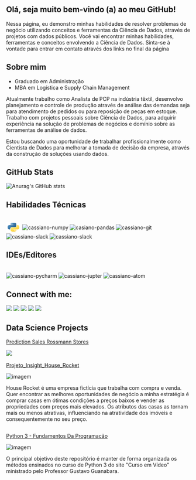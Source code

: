 ## Olá, seja muito bem-vindo (a) ao meu GitHub!

Nessa página, eu demonstro minhas habilidades de resolver problemas de negócio utilizando conceitos e ferramentas da Ciência de Dados, através de projetos com dados públicos.
Você vai encontrar minhas habilidades, ferramentas e conceitos envolvendo a Ciência de Dados.
Sinta-se à vontade para entrar em contato através dos links no final da página

## Sobre mim

* Graduado em Administração 
* MBA em Logística e Supply Chain Management

Atualmente trabalho como Analista de PCP na indústria têxtil, desenvolvo planejamento e controle de produção através de análise das demandas seja para atendimento de pedidos ou para reposição de peças em estoque. Trabalho com projetos pessoais sobre Ciência de Dados, para adquirir experiência na solução de problemas de negócios e domínio sobre as ferramentas de análise de dados.

Estou buscando uma oportunidade de trabalhar profissionalmente como Cientista de Dados para melhorar a tomada de decisão da empresa, através da construção de soluções usando dados.

## GitHub Stats
![Anurag's GitHub stats](https://github-readme-stats.vercel.app/api?username=Cassiano-Schmeiske&show_icons=true&theme=dark&include_all_commits=true&count_private=true)


## Habilidades Técnicas
<div style="display: inline_block"><br>
  <img align="center" alt="cassiano-python" height="30" width="40" src="https://raw.githubusercontent.com/devicons/devicon/master/icons/python/python-original.svg">
  <img align="center" alt="cassiano-numpy" height="30" width="40" src="https://cdn.jsdelivr.net/gh/devicons/devicon/icons/numpy/numpy-original-wordmark.svg">
  <img align="center" alt="casiano-pandas" height="30" width="40" src="https://cdn.jsdelivr.net/gh/devicons/devicon/icons/pandas/pandas-original-wordmark.svg">
  <img align="center" alt="cassiano-git" height="30" width="40" src="https://cdn.jsdelivr.net/gh/devicons/devicon/icons/git/git-original.svg">
  <img align="center" alt="cassiano-slack" height="30" width="40" src="https://cdn.jsdelivr.net/gh/devicons/devicon/icons/slack/slack-original.svg">
  <img align="center" alt="cassiano-slack" height="30" width="40" src="https://img.shields.io/badge/Microsoft_Excel-217346?style=for-the-badge&logo=microsoft-excel&logoColor=white">
</div>

## IDEs/Editores

<div style="display: inline_block"><br>
  <img align="center" alt="cassiano-pycharm" height="30" width="40" src="https://cdn.jsdelivr.net/gh/devicons/devicon/icons/pycharm/pycharm-plain-wordmark.svg">
  <img align="center" alt="cassiano-jupter" height="30" width="40" src="https://cdn.jsdelivr.net/gh/devicons/devicon/icons/jupyter/jupyter-original-wordmark.svg">
  <img align="center" alt="cassiano-atom" height="30" width="40" src="https://cdn.jsdelivr.net/gh/devicons/devicon/icons/atom/atom-original.svg">
</div>

  ##

 ## Connect with me:
<div>  
  <a href="https://www.linkedin.com/in/cassianoschmeiske/" target="_blank"><img src="https://img.shields.io/badge/-LinkedIn-%230077B5?style=for-the-badge&logo=linkedin&logoColor=white" target="_blank"></a>
  <a href="https://cassiano-schmeiske.github.io/Portfolio_Projetos/" target="_blank"><img src="https://img.shields.io/badge/Portfolio-7289DA?style=for-the-badge&logo=&logoColor=white" target="_blank"></a>
  <a href="https://www.instagram.com/cassianoschmeiske/" target="_blank"><img src="https://img.shields.io/badge/-Instagram-%23E4405F?style=for-the-badge&logo=instagram&logoColor=white" target="_blank"></a>
  <a href="https://www.facebook.com/cassiano.schmeiske/" target="_blank"><img src="https://img.shields.io/badge/Facebook-1877F2?style=for-the-badge&logo=facebook&logoColor=white" target="_blank"></a>
  <a href = "mailto:ca.schmeiske@gmail.com"><img src="https://img.shields.io/badge/-Gmail-%23333?style=for-the-badge&logo=gmail&logoColor=white" target="_blank"></a>
</div>


## Data Science Projects

[Prediction Sales Rossmann Stores](https://github.com/Cassiano-Schmeiske/Prediction_Sales_Rossmann_Stores)

<img src="https://user-images.githubusercontent.com/94291995/161288814-c64d12a3-6158-4b53-b052-a1d41788cabb.png" />






[Projeto_Insight_House_Rocket](https://github.com/Cassiano-Schmeiske/Projeto_Insight_House_Rocket)

![imagem](https://user-images.githubusercontent.com/94291995/151662149-e2931415-f098-49ad-a3b8-3c4631587766.jpg)

House Rocket é uma empresa fictícia que trabalha com compra e venda. Quer encontrar as melhores oportunidades de negócio  a minha estratégia é comprar casas em ótimas condições a preços baixos e vender as propriedades com preços mais elevados. Os atributos das casas as tornam mais ou menos atrativas, influenciando na atratividade dos imóveis e consequentemente no seu preço.

##

[Python 3 - Fundamentos Da Programacão](https://github.com/Cassiano-Schmeiske/Fundamentos_Da_Programacao)

![imagem](https://user-images.githubusercontent.com/94291995/151412390-46d21033-6315-47d5-bec8-0cb43832a6a3.png)

O principal objetivo deste repositório é manter de forma organizada os métodos ensinados no curso de Python 3 do site "Curso em Vídeo" ministrado pelo Professor Gustavo Guanabara.
